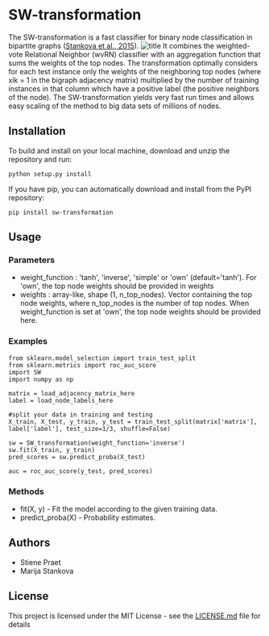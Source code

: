 # SW-transformation
The SW-transformation is a fast classifier for binary node classification in bipartite graphs ([Stankova et al., 2015](https://repository.uantwerpen.be/docman/irua/07acff/c5909d64.pdf)).
![title](https://github.com/SPraet/SW-transformation/blob/master/Bigraph.PNG)
It combines the weighted-vote Relational Neighbor (wvRN) classifier with an aggregation function that sums the weights of the top nodes. The transformation optimally considers for each test instance only the weights of the neighboring top nodes (where xik = 1 in the bigraph adjacency matrix) multiplied by the number of training instances in that column which have a positive label (the positive neighbors of the node). The SW-transformation yields very fast run times and allows easy scaling of the method to big data sets of millions of nodes. 

## Installation
To build and install on your local machine, download and unzip the repository and run:

```
python setup.py install
```

If you have pip, you can automatically download and install from the PyPI repository:

```
pip install sw-transformation
```
## Usage

### Parameters
* weight_function : 'tanh', 'inverse', 'simple' or 'own' (default='tanh'). 
  For 'own', the top node weights should be provided in weights
* weights : array-like, shape (1, n_top_nodes). Vector containing the top
  node weights, where n_top_nodes is the number of top nodes. When 
  weight_function is set at 'own', the top node weights should be 
  provided here. 

### Examples
```
from sklearn.model_selection import train_test_split
from sklearn.metrics import roc_auc_score
import SW
import numpy as np

matrix = load_adjacency_matrix_here
label = load_node_labels_here

#split your data in training and testing
X_train, X_test, y_train, y_test = train_test_split(matrix['matrix'], label['label'], test_size=1/3, shuffle=False)

sw = SW_transformation(weight_function='inverse')
sw.fit(X_train, y_train)
pred_scores = sw.predict_proba(X_test)

auc = roc_auc_score(y_test, pred_scores)
```
### Methods
* fit(X, y)  -  Fit the model according to the given training data.
* predict_proba(X)  -  Probability estimates.

## Authors

* Stiene Praet
* Marija Stankova

## License

This project is licensed under the MIT License - see the [LICENSE.md](LICENSE.md) file for details
